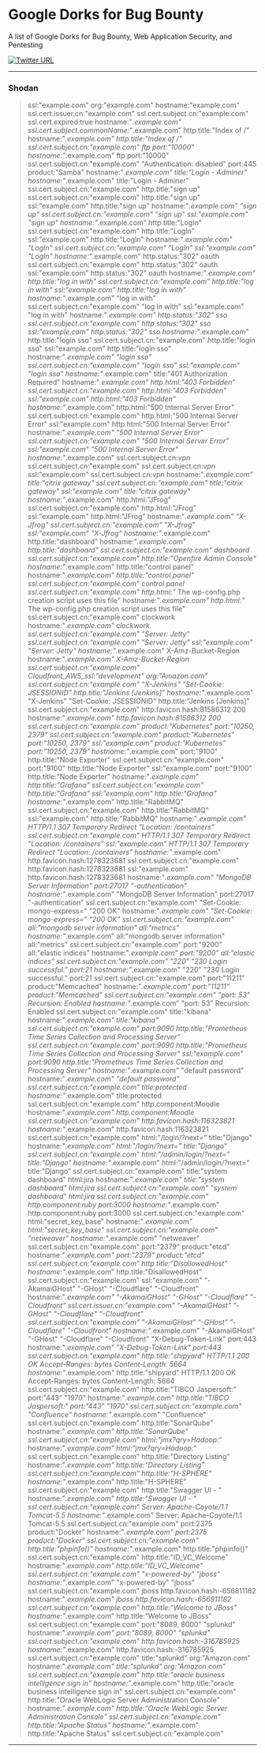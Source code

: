 # Google Dorks for Bug Bounty

A list of Google Dorks for Bug Bounty, Web Application Security, and Pentesting

[![Twitter URL](https://img.shields.io/twitter/url/https/twitter.com/Dheerajmadhukar.svg?style=social&label=Follow%20%40Dheerajmadhukar)](https://twitter.com/Dheerajmadhukar)
</p>

---

### Shodan

> ssl:"example.com"
> org:"example.com"
> hostname:"example.com"
> ssl.cert.issuer.cn:"example.com"
> ssl.cert.subject.cn:"example.com"
> ssl.cert.expired:true hostname:"*.example.com"
> ssl.cert.subject.commonName:"*.example.com"
> http.title:"Index of /" hostname:"*.example.com"
> http.title:"Index of /" ssl.cert.subject.cn:"example.com"
> ftp port:"10000" hostname:"*.example.com"
> ftp port:"10000" ssl.cert.subject.cn:"example.com"
> "Authentication: disabled" port:445 product:"Samba" hostname:"*.example.com"
> title:"Login - Adminer" hostname:"*.example.com"
> title:"Login - Adminer" ssl.cert.subject.cn:"example.com"
> http.title:"sign up" ssl.cert.subject.cn:"example.com"
> http.title:"sign up" ssl:"example.com"
> http.title:"sign up" hostname:"*.example.com"
> "sign up" ssl.cert.subject.cn:"example.com"
> "sign up" ssl:"example.com"
> "sign up" hostname:"*.example.com"
> http.title:"LogIn" ssl.cert.subject.cn:"example.com"
> http.title:"LogIn" ssl:"example.com"
> http.title:"LogIn" hostname:"*.example.com"
> "LogIn" ssl.cert.subject.cn:"example.com"
> "LogIn" ssl:"example.com"
> "LogIn" hostname:"*.example.com"
> http.status:"302" oauth ssl.cert.subject.cn:"example.com"
> http.status:"302" oauth ssl:"example.com"
> http.status:"302" oauth hostname:"*.example.com"
> http.title:"log in with" ssl.cert.subject.cn:"example.com"
> http.title:"log in with" ssl:"example.com"
> http.title:"log in with" hostname:"*.example.com"
> "log in with" ssl.cert.subject.cn:"example.com"
> "log in with" ssl:"example.com"
> "log in with" hostname:"*.example.com"
> http.status:"302" sso ssl.cert.subject.cn:"example.com"
> http.status:"302" sso ssl:"example.com"
> http.status:"302" sso hostname:"*.example.com"
> http.title:"login sso" ssl.cert.subject.cn:"example.com"
> http.title:"login sso" ssl:"example.com"
> http.title:"login sso" hostname:"*.example.com"
> "login sso" ssl.cert.subject.cn:"example.com"
> "login sso" ssl:"example.com"
> "login sso" hostname:"*.example.com"
> title:"401 Authorization Required" hostname:"*.example.com"
> http.html:"403 Forbidden" ssl.cert.subject.cn:"example.com"
> http.html:"403 Forbidden" ssl:"example.com"
> http.html:"403 Forbidden" hostname:"*.example.com"
> http.html:"500 Internal Server Error" ssl.cert.subject.cn:"example.com"
> http.html:"500 Internal Server Error" ssl:"example.com"
> http.html:"500 Internal Server Error" hostname:"*.example.com"
> "500 Internal Server Error" ssl.cert.subject.cn:"example.com"
> "500 Internal Server Error" ssl:"example.com"
> "500 Internal Server Error" hostname:"*.example.com"
> ssl.cert.subject.cn:*vpn* ssl.cert.subject.cn:"example.com"
> ssl.cert.subject.cn:*vpn* ssl:"example.com"
> ssl.cert.subject.cn:*vpn* hostname:"*.example.com"
> title:"citrix gateway" ssl.cert.subject.cn:"example.com"
> title:"citrix gateway" ssl:"example.com"
> title:"citrix gateway" hostname:"*.example.com"
> http.html:"JFrog" ssl.cert.subject.cn:"example.com"
> http.html:"JFrog" ssl:"example.com"
> http.html:"JFrog" hostname:"*.example.com"
> "X-Jfrog" ssl.cert.subject.cn:"example.com"
> "X-Jfrog" ssl:"example.com"
> "X-Jfrog" hostname:"*.example.com"
> http.title:"dashboard" hostname:"*.example.com"
> http.title:"dashboard" ssl.cert.subject.cn:"example.com"
> dashboard ssl.cert.subject.cn:"example.com"
> http.title:"Openfire Admin Console" hostname:"*.example.com"
> http.title:"control panel" hostname:"*.example.com"
> http.title:"control panel" ssl.cert.subject.cn:"example.com"
> control panel ssl.cert.subject.cn:"example.com"
> http.html:"* The wp-config.php creation script uses this file" hostname:"*.example.com"
> http.html:"* The wp-config.php creation script uses this file" ssl.cert.subject.cn:"example.com"
> clockwork hostname:"*.example.com"
> clockwork ssl.cert.subject.cn:"example.com"
> "Server: Jetty" ssl.cert.subject.cn:"example.com"
> "Server: Jetty" ssl:"example.com"
> "Server: Jetty" hostname:"*.example.com"
> X-Amz-Bucket-Region hostname:"*.example.com"
> X-Amz-Bucket-Region ssl.cert.subject.cn:"example.com"
> Cloudfront_AWS_ssl:"development" org:"Amazon.com" ssl.cert.subject.cn:"example.com"
> "X-Jenkins" "Set-Cookie: JSESSIONID" http.title:"Jenkins [Jenkins]" hostname:"*.example.com"
> "X-Jenkins" "Set-Cookie: JSESSIONID" http.title:"Jenkins [Jenkins]" ssl.cert.subject.cn:"example.com"
> http.favicon.hash:81586312 200 hostname:"*.example.com"
> http.favicon.hash:81586312 200 ssl.cert.subject.cn:"example.com"
> product:"Kubernetes" port:"10250, 2379" ssl.cert.subject.cn:"example.com"
> product:"Kubernetes" port:"10250, 2379" ssl:"example.com"
> product:"Kubernetes" port:"10250, 2379" hostname:"*.example.com"
> port:"9100" http.title:"Node Exporter" ssl.cert.subject.cn:"example.com"
> port:"9100" http.title:"Node Exporter" ssl:"example.com"
> port:"9100" http.title:"Node Exporter" hostname:"*.example.com"
> http.title:"Grafana" ssl.cert.subject.cn:"example.com"
> http.title:"Grafana" ssl:"example.com"
> http.title:"Grafana" hostname:"*.example.com"
> http.title:"RabbitMQ" ssl.cert.subject.cn:"example.com"
> http.title:"RabbitMQ" ssl:"example.com"
> http.title:"RabbitMQ" hostname:"*.example.com"
> HTTP/1.1 307 Temporary Redirect "Location: /containers" ssl.cert.subject.cn:"example.com"
> HTTP/1.1 307 Temporary Redirect "Location: /containers" ssl:"example.com"
> HTTP/1.1 307 Temporary Redirect "Location: /containers" hostname:"*.example.com"
> http.favicon.hash:1278323681 ssl.cert.subject.cn:"example.com"
> http.favicon.hash:1278323681 ssl:"example.com"
> http.favicon.hash:1278323681 hostname:"*.example.com"
> "MongoDB Server Information" port:27017 "-authentication" hostname:"*.example.com"
> "MongoDB Server Information" port:27017 "-authentication" ssl.cert.subject.cn:"example.com"
> "Set-Cookie: mongo-express=" "200 OK" hostname:"*.example.com"
> "Set-Cookie: mongo-express=" "200 OK" ssl.cert.subject.cn:"example.com"
> all:"mongodb server information" all:"metrics" hostname:"*.example.com"
> all:"mongodb server information" all:"metrics" ssl.cert.subject.cn:"example.com"
> port:"9200" all:"elastic indices" hostname:"*.example.com"
> port:"9200" all:"elastic indices" ssl.cert.subject.cn:"example.com"
> "220" "230 Login successful." port:21 hostname:"*.example.com"
> "220" "230 Login successful." port:21 ssl.cert.subject.cn:"example.com"
> port:"11211" product:"Memcached" hostname:"*.example.com"
> port:"11211" product:"Memcached" ssl.cert.subject.cn:"example.com"
> "port: 53" Recursion: Enabled hostname:"*.example.com"
> "port: 53" Recursion: Enabled ssl.cert.subject.cn:"example.com"
> title:"kibana" hostname:"*.example.com"
> title:"kibana" ssl.cert.subject.cn:"example.com"
> port:9090 http.title:"Prometheus Time Series Collection and Processing Server" ssl.cert.subject.cn:"example.com"
> port:9090 http.title:"Prometheus Time Series Collection and Processing Server" ssl:"example.com"
> port:9090 http.title:"Prometheus Time Series Collection and Processing Server" hostname:"*.example.com"
> "default password" hostname:"*.example.com"
> "default password" ssl.cert.subject.cn:"example.com"
> title:protected hostname:"*.example.com"
> title:protected ssl.cert.subject.cn:"example.com"
> http.component:Moodle hostname:"*.example.com"
> http.component:Moodle ssl.cert.subject.cn:"example.com"
> http.favicon.hash:116323821 hostname:"*.example.com"
> http.favicon.hash:116323821 ssl.cert.subject.cn:"example.com"
> html:"/login/?next=" title:"Django" hostname:"*.example.com"
> html:"/login/?next=" title:"Django" ssl.cert.subject.cn:"example.com"
> html:"/admin/login/?next=" title:"Django" hostname:"*.example.com"
> html:"/admin/login/?next=" title:"Django" ssl.cert.subject.cn:"example.com"
> title:"system dashboard" html:jira hostname:"*.example.com"
> title:"system dashboard" html:jira ssl.cert.subject.cn:"example.com"
> "system dashboard" html:jira ssl.cert.subject.cn:"example.com"
> http.component:ruby port:3000 hostname:"*.example.com"
> http.component:ruby port:3000 ssl.cert.subject.cn:"example.com"
> html:"secret_key_base" hostname:"*.example.com"
> html:"secret_key_base" ssl.cert.subject.cn:"example.com"
> "netweaver" hostname:"*.example.com"
> "netweaver" ssl.cert.subject.cn:"example.com"
> port:"2379" product:"etcd" hostname:"*.example.com"
> port:"2379" product:"etcd" ssl.cert.subject.cn:"example.com"
> http.title:"DisallowedHost" hostname:"*.example.com"
> http.title:"DisallowedHost" ssl.cert.subject.cn:"example.com"
> ssl:"example.com" "-AkamaiGHost" "-GHost" "-Cloudflare" "-Cloudfront"
> hostname:"*.example.com" "-AkamaiGHost" "-GHost" "-Cloudflare" "-Cloudfront"
> ssl.cert.issuer.cn:"example.com" "-AkamaiGHost" "-GHost" "-Cloudflare" "-Cloudfront"
> ssl.cert.subject.cn:"example.com" "-AkamaiGHost" "-GHost" "-Cloudflare" "-Cloudfront"
> hostname:"*.example.com" "-AkamaiGHost" "-GHost" "-Cloudflare" "-Cloudfront"
> "X-Debug-Token-Link" port:443 hostname:"*.example.com"
> "X-Debug-Token-Link" port:443 ssl.cert.subject.cn:"example.com"
> http.title:"shipyard" HTTP/1.1 200 OK Accept-Ranges: bytes Content-Length: 5664 hostname:"*.example.com"
> http.title:"shipyard" HTTP/1.1 200 OK Accept-Ranges: bytes Content-Length: 5664 ssl.cert.subject.cn:"example.com"
> http.title:"TIBCO Jaspersoft:" port:"443" "1970" hostname:"*.example.com"
> http.title:"TIBCO Jaspersoft:" port:"443" "1970" ssl.cert.subject.cn:"example.com"
> "Confluence" hostname:"*.example.com"
> "Confluence" ssl.cert.subject.cn:"example.com"
> http.title:"SonarQube" hostname:"*.example.com"
> http.title:"SonarQube" ssl.cert.subject.cn:"example.com"
> html:"jmx?qry=Hadoop:*" hostname:"*.example.com"
> html:"jmx?qry=Hadoop:*" ssl.cert.subject.cn:"example.com"
> http.title:"Directory Listing" hostname:"*.example.com"
> http.title:"Directory Listing" ssl.cert.subject.cn:"example.com"
> http.title:"H-SPHERE" hostname:"*.example.com"
> http.title:"H-SPHERE" ssl.cert.subject.cn:"example.com"
> http.title:"Swagger UI - " hostname:"*.example.com"
> http.title:"Swagger UI - " ssl.cert.subject.cn:"example.com"
> Server: Apache-Coyote/1.1 Tomcat-5.5 hostname:"*.example.com"
> Server: Apache-Coyote/1.1 Tomcat-5.5 ssl.cert.subject.cn:"example.com"
> port:2375 product:"Docker" hostname:"*.example.com"
> port:2375 product:"Docker" ssl.cert.subject.cn:"example.com"
> http.title:"phpinfo()" hostname:"*.example.com"
> http.title:"phpinfo()" ssl.cert.subject.cn:"example.com"
> http.title:"ID_VC_Welcome" hostname:"*.example.com"
> http.title:"ID_VC_Welcome" ssl.cert.subject.cn:"example.com"
> "x-powered-by" "jboss" hostname:"*.example.com"
> "x-powered-by" "jboss" ssl.cert.subject.cn:"example.com"
> jboss http.favicon.hash:-656811182 hostname:"*.example.com"
> jboss http.favicon.hash:-656811182 ssl.cert.subject.cn:"example.com"
> http.title:"Welcome to JBoss" hostname:"*.example.com"
> http.title:"Welcome to JBoss" ssl.cert.subject.cn:"example.com"
> port:"8089, 8000" "splunkd" hostname:"*.example.com"
> port:"8089, 8000" "splunkd" ssl.cert.subject.cn:"example.com"
> http.favicon.hash:-316785925 hostname:"*.example.com"
> http.favicon.hash:-316785925 ssl.cert.subject.cn:"example.com"
> title:"splunkd" org:"Amazon.com" hostname:"*.example.com"
> title:"splunkd" org:"Amazon.com" ssl.cert.subject.cn:"example.com"
> http.title:"oracle business intelligence sign in" hostname:"*.example.com"
> http.title:"oracle business intelligence sign in" ssl.cert.subject.cn:"example.com"
> http.title:"Oracle WebLogic Server Administration Console" hostname:"*.example.com"
> http.title:"Oracle WebLogic Server Administration Console" ssl.cert.subject.cn:"example.com"
> http.title:"Apache Status" hostname:"*.example.com"
> http.title:"Apache Status" ssl.cert.subject.cn:"example.com"
---



